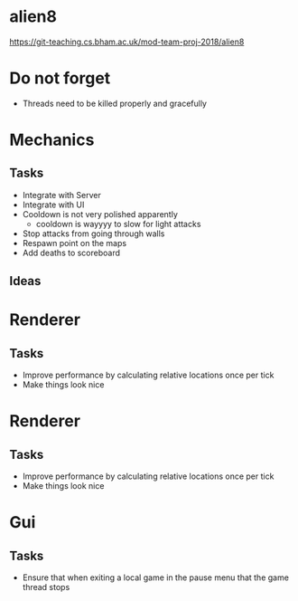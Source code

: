 # alien8

https://git-teaching.cs.bham.ac.uk/mod-team-proj-2018/alien8

# Do not forget
- Threads need to be killed properly and gracefully 

# Mechanics
## Tasks
- Integrate with Server
- Integrate with UI
- Cooldown is not very polished apparently
  - cooldown is wayyyy to slow for light attacks
- Stop attacks from going through walls
- Respawn point on the maps
- Add deaths to scoreboard
## Ideas

# Renderer
## Tasks
- Improve performance by calculating relative locations once per tick
- Make things look nice

# Renderer
## Tasks
- Improve performance by calculating relative locations once per tick
- Make things look nice


# Gui
## Tasks
- Ensure that when exiting a local game in the pause menu that the game thread stops




